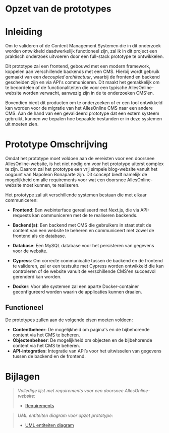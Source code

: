 # **Opzet van de prototypes**

# Inleiding

Om te valideren of de Content Management Systemen die in dit onderzoek worden ontwikkeld daadwerkelijk functioneel zijn, zal ik in dit project een praktisch onderzoek uitvoeren door een full-stack prototype te ontwikkelen.

Dit prototype zal een frontend, gebouwd met een modern framework, koppelen aan verschillende backends met een CMS. Hierbij wordt gebruik gemaakt van een *decoupled architectuur*, waarbij de frontend en backend gescheiden zijn en via API's communiceren. Dit maakt het gemakkelijk om te beoordelen of de functionaliteiten die voor een typische AllesOnline-website worden verwacht, aanwezig zijn in de te onderzoeken CMS'en. 

Bovendien biedt dit producten om te onderzoeken of er een tool ontwikkeld kan worden voor de migratie van het AllesOnline CMS naar een andere CMS. Aan de hand van een gevalideerd prototype dat een extern systeem gebruikt, kunnen we bepalen hoe bepaalde bestanden er in deze systemen uit moeten zien.

# Prototype Omschrijving

Omdat het prototype moet voldoen aan de vereisten voor een doorsnee AllesOnline-website, is het niet nodig om voor het prototype uiterst complex te zijn. Daarom zal het prototype een vrij simpele blog-website vanuit het oogpunt van Napoleon Bonaparte zijn. Dit concept biedt namelijk de mogelijkheid om alle requirements voor wat een doorsnee AllesOnline-website moet kunnen, te realiseren.

Het prototype zal uit verschillende systemen bestaan die met elkaar communiceren:

- **Frontend**: Een webinterface gerealiseerd met Next.js, die via API-requests kan communiceren met de te realiseren backends.
    
- **Backend(s)**: Een backend met CMS die gebruikers in staat stelt de content van een website te beheren en communiceert met zowel de frontend als de database. 
    
- **Database**: Een MySQL database voor het persisteren van gegevens voor de website. 
	
* **Cypress**: Om correcte communicatie tussen de backend en de frontend te valideren, zal er een testsuite met Cypress worden ontwikkeld die kan controleren of de website vanuit de verschillende CMS'en succesvol gerenderd kan worden.
	  
* **Docker**: Voor alle systemen zal een aparte Docker-container geconfigureerd worden waarin de applicaties kunnen draaien.
	  
## Functioneel

De prototypes zullen aan de volgende eisen moeten voldoen:

- **Contentbeheer**: De mogelijkheid om pagina's en de bijbehorende content via het CMS te beheren.
- **Objectenbeheer**: De mogelijkheid om objecten en de bijbehorende content via het CMS te beheren.
- **API-integraties**: Integratie van API’s voor het uitwisselen van gegevens tussen de backend en de frontend.

# Bijlagen

> _Volledige lijst met requirements voor een doorsnee AllesOnline-website:_
>  * [Requirements](../AnalyseAdvies/Requirements.md)


> _UML entiteiten diagram voor opzet prototype:_
> * [UML entiteiten diagram](../Bijlagen/UmlEntiteitenDiagramPrototype.md)